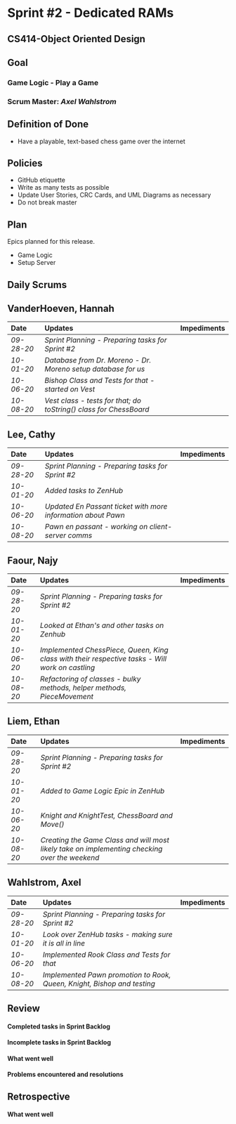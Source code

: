 # Sprint #2 - Dedicated RAMs
## CS414-Object Oriented Design

## Goal

### Game Logic - Play a Game

### Scrum Master: *Axel Wahlstrom*

## Definition of Done

* Have a playable, text-based chess game over the internet

## Policies

* GitHub etiquette
* Write as many tests as possible
* Update User Stories, CRC Cards, and UML Diagrams as necessary
* Do not break master

## Plan

Epics planned for this release.

* Game Logic
* Setup Server

## Daily Scrums

## VanderHoeven, Hannah
| Date | Updates | Impediments |
| :--- | :--- | :--- |
| *09-28-20* | *Sprint Planning - Preparing tasks for Sprint #2* |  |
| *10-01-20* | *Database from Dr. Moreno - Dr. Moreno setup database for us* |  |
| *10-06-20* | *Bishop Class and Tests for that - started on Vest* |  |
| *10-08-20* | *Vest class - tests for that; do toString() class for ChessBoard* |  |

## Lee, Cathy
| Date | Updates | Impediments |
| :--- | :--- | :--- |
| *09-28-20* | *Sprint Planning - Preparing tasks for Sprint #2* |  |
| *10-01-20* | *Added tasks to ZenHub* |  |
| *10-06-20* | *Updated En Passant ticket with more information about Pawn* |  |
| *10-08-20* | *Pawn en passant - working on client-server comms* |  |

## Faour, Najy
| Date | Updates | Impediments |
| :--- | :--- | :--- |
| *09-28-20* | *Sprint Planning - Preparing tasks for Sprint #2* |  |
| *10-01-20* | *Looked at Ethan's and other tasks on Zenhub* |  |
| *10-06-20* | *Implemented ChessPiece, Queen, King class with their respective tasks - Will work on castling* |  |
| *10-08-20* | *Refactoring of classes - bulky methods, helper methods, PieceMovement* |  |

## Liem, Ethan
| Date | Updates | Impediments |
| :--- | :--- | :--- |
| *09-28-20* | *Sprint Planning - Preparing tasks for Sprint #2* |  |
| *10-01-20* | *Added to Game Logic Epic in ZenHub* |  |
| *10-06-20* | *Knight and KnightTest, ChessBoard and Move()* |  |
| *10-08-20* | *Creating the Game Class and will most likely take on implementing checking over the weekend* |  |

## Wahlstrom, Axel
| Date | Updates | Impediments |
| :--- | :--- | :--- |
| *09-28-20* | *Sprint Planning - Preparing tasks for Sprint #2* |  |
| *10-01-20* | *Look over ZenHub tasks - making sure it is all in line* |  |
| *10-06-20* | *Implemented Rook Class and Tests for that* |  |
| *10-08-20* | *Implemented Pawn promotion to Rook, Queen, Knight, Bishop and testing* |  |

## Review

#### Completed tasks in Sprint Backlog

#### Incomplete tasks in Sprint Backlog

#### What went well

#### Problems encountered and resolutions

## Retrospective

#### What went well
